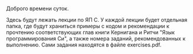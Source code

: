   Доброго времени суток.
	
  Здесь будут лежать лекции по ЯП C. У каждой лекции будет отдельная папка, где будут храниться примеры с кодом и рекомендации к прочтению соответствующих глав книги Кернигана и Ритчи "Язык программирования Си", а также номера заданий, рекомендованных к выполнению. Сами задания находятся в файле exercises.pdf.
